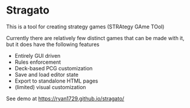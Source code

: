# Stragato

This is a tool for creating strategy games (STRAtegy GAme TOol)

Currently there are relatively few distinct games that can be made with it, but it does have the following features

* Entirely GUI driven
* Rules enforcement
* Deck-based PCG customization
* Save and load editor state
* Export to standalone HTML pages
* (limited) visual customization


See demo at https://ryan1729.github.io/stragato/
